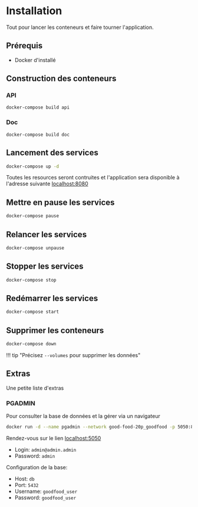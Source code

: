 # Installation 

Tout pour lancer les conteneurs et faire tourner l'application.

## Prérequis

* Docker d'installé

## Construction des conteneurs

### API

```
docker-compose build api
```

### Doc

```
docker-compose build doc
```

## Lancement des services

```bash
docker-compose up -d
```

Toutes les resources seront contruites et l'application sera disponible à l'adresse suivante [localhost:8080](http://localhost:8080)

## Mettre en pause les services

```bash
docker-compose pause
```

## Relancer les services

```bash
docker-compose unpause
```

## Stopper les services

```bash
docker-compose stop
```

## Redémarrer les services

```bash
docker-compose start
```


## Supprimer les conteneurs

```bash
docker-compose down
```

!!! tip "Précisez `--volumes` pour supprimer les données"



## Extras

Une petite liste d'extras

### PGADMIN

Pour consulter la base de données et la gérer via un navigateur

```bash
docker run -d --name pgadmin --network good-food-20p_goodfood -p 5050:80 --env PGADMIN_DEFAULT_EMAIL="admin@admin.admin" --env PGADMIN_DEFAULT_PASSWORD="admin" -v pgadmin:/var/lib/pgadmin dpage/pgadmin4
```

Rendez-vous sur le lien [localhost:5050](http://localhost:5050)

* Login: `admin@admin.admin`
* Password: `admin`

Configuration de la base: 

* Host: `db`
* Port: `5432`
* Username: `goodfood_user`
* Password: `goodfood_user` 